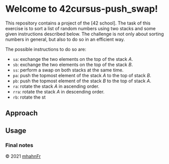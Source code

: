# Welcome to 42cursus-push_swap!
This repository contains a project of the [42 school]. The task of this
exercise is to sort a list of random numbers using two stacks and some given
instructions described below. The challenge is not only about sorting numbers
in general, but also to do so in an efficient way.

The possible instructions to do so are:
 - ``sa``: exchange the two elements on the top of the stack *A*.
 - ``sb``: exchange the two elements on the top of the stack *B*.
 - ``ss``: perform a swap on both stacks at the same time.
 - ``pa``: push the topmost element of the stack *A* to the top of stack *B*.
 - ``pb``: push the topmost element of the stack *B* to the top of stack *A*.
 - ``ra``: rotate the stack *A* in ascending order.
 - ``rra``: rotate the stack *A* in descending order.
 - ``rb``: rotate the st

## Approach

## Usage

### Final notes

© 2021 [mhahnFr](https://www.github.com/mhahnFr)
